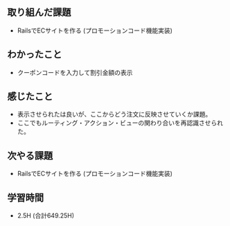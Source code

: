 ## 取り組んだ課題
- RailsでECサイトを作る
(プロモーションコード機能実装)

## わかったこと 
- クーポンコードを入力して割引金額の表示
  
## 感じたこと  
- 表示させられたは良いが、ここからどう注文に反映させていくか課題。
- ここでもルーティング・アクション・ビューの関わり合いを再認識させられた。

## 次やる課題  
- RailsでECサイトを作る
(プロモーションコード機能実装)
  
## 学習時間  
- 2.5H (合計649.25H)
